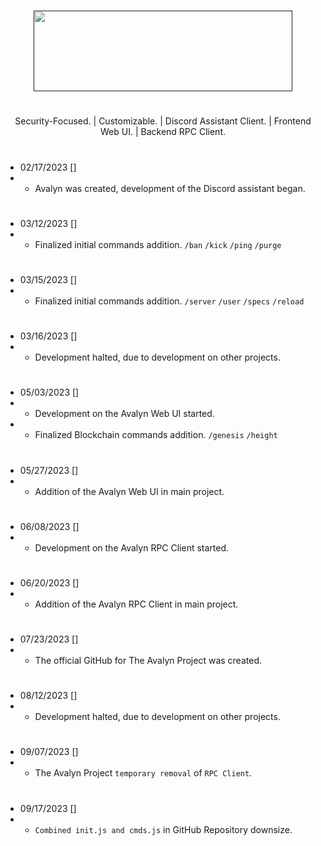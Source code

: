 # 
<p align="center">
<a href="" target="_blank"><img src="https://xnitc.com/discord/bots/avalyn/data/imgs/avalyn_logo.png" width="414" height="129" border="0"></a>
</p>

#

<p align="center">
Security-Focused. | Customizable. | Discord Assistant Client. | Frontend Web UI. | Backend RPC Client.
</p>

#

- 02/17/2023 []
- - Avalyn was created, development of the Discord assistant began.

#

- 03/12/2023 []
- - Finalized initial commands addition. `/ban` `/kick` `/ping` `/purge`

#

- 03/15/2023 []
- - Finalized initial commands addition. `/server` `/user` `/specs` `/reload`

#

- 03/16/2023 []
- - Development halted, due to development on other projects.
 
#

- 05/03/2023 []
- - Development on the Avalyn Web UI started.
- - Finalized Blockchain commands addition. `/genesis` `/height`

#

- 05/27/2023 []
- - Addition of the Avalyn Web UI in main project.

#

- 06/08/2023 []
- - Development on the Avalyn RPC Client started.

#

- 06/20/2023 []
- - Addition of the Avalyn RPC Client in main project.

#

- 07/23/2023 []
- - The official GitHub for The Avalyn Project was created.

#

- 08/12/2023 []
- - Development halted, due to development on other projects.

#

- 09/07/2023 []
- - The Avalyn Project `temporary removal` of `RPC Client`.

#

- 09/17/2023 []
- - `Combined init.js and cmds.js` in GitHub Repository downsize.

#
